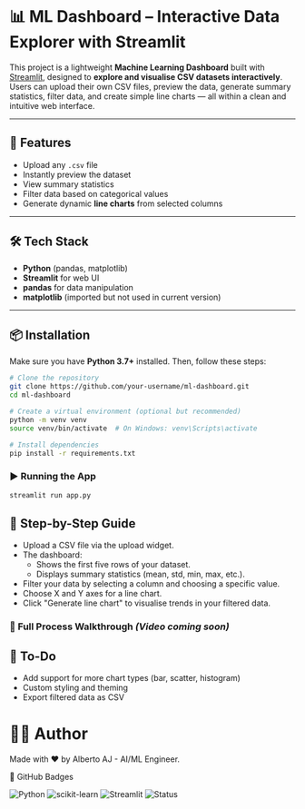 # 📊 ML Dashboard – Interactive Data Explorer with Streamlit

This project is a lightweight **Machine Learning Dashboard** built with [Streamlit](https://streamlit.io/), designed to **explore and visualise CSV datasets interactively**. Users can upload their own CSV files, preview the data, generate summary statistics, filter data, and create simple line charts — all within a clean and intuitive web interface.

---

## 🚀 Features

- Upload any `.csv` file
- Instantly preview the dataset
- View summary statistics
- Filter data based on categorical values
- Generate dynamic **line charts** from selected columns

---

## 🛠️ Tech Stack

- **Python** (pandas, matplotlib)
- **Streamlit** for web UI
- **pandas** for data manipulation
- **matplotlib** (imported but not used in current version)

---

## 📦 Installation

Make sure you have **Python 3.7+** installed. Then, follow these steps:

```bash
# Clone the repository
git clone https://github.com/your-username/ml-dashboard.git
cd ml-dashboard
```

```bash
# Create a virtual environment (optional but recommended)
python -m venv venv
source venv/bin/activate  # On Windows: venv\Scripts\activate
```


```bash
# Install dependencies
pip install -r requirements.txt
```

### ▶️ Running the App
```bash
streamlit run app.py
```

## 🧭 Step-by-Step Guide

- Upload a CSV file via the upload widget.
- The dashboard:
  - Shows the first five rows of your dataset.
  - Displays summary statistics (mean, std, min, max, etc.).
- Filter your data by selecting a column and choosing a specific value.
- Choose X and Y axes for a line chart.
- Click "Generate line chart" to visualise trends in your filtered data.

### 📸 Full Process Walkthrough *(Video coming soon)*

## 🔧 To-Do
- Add support for more chart types (bar, scatter, histogram)
- Custom styling and theming
- Export filtered data as CSV

# 👨‍💻 Author

Made with ❤️ by Alberto AJ - AI/ML Engineer.

📢 GitHub Badges

![Python](https://img.shields.io/badge/Python-3.10-blue?logo=python)
![scikit-learn](https://img.shields.io/badge/ML-ScikitLearn-orange?logo=scikit-learn)
![Streamlit](https://img.shields.io/badge/Streamlit-FF4B4B?logo=streamlit&logoColor=white)
![Status](https://img.shields.io/badge/Status-Completed-brightgreen)
